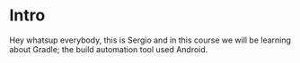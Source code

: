# Intro

Hey whatsup everybody, this is Sergio and in this course we will be learning about Gradle; the build automation tool used Android. 